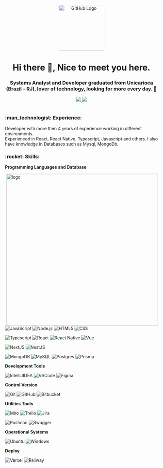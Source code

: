 <div align="center">
<img src="https://github.com/tassiotfc/tassiotfc/blob/main/octo.gif" alt="GitHub Logo" width="150" height="150" />
</div>

<h1 align="center"> Hi there 👋, Nice to meet you here.</h1>
<h3 align="center"> Systems Analyst and Developer graduated from Unicarioca (Brazil - RJ), lover of technology, looking for more every day. 🚀 </h3>

<!-- Contatos -->
<div align="center">    
  
  <a href="https://www.linkedin.com/in/wagner-gon%C3%A7alves-a9319414a/" alt="linkedin" target="_blank">
    <img src="https://img.shields.io/badge/LinkedIn-%230077B5.svg?&style=flat-square&logo=linkedin&logoColor=white">
  </a>
  
  <a href="mailto:wagner.goncalves@calindra.com.br" alt="gmail" target="_blank">
    <img src="https://img.shields.io/badge/-Gmail-FF0000?style=flat-square&labelColor=FF0000&logo=gmail&logoColor=white&link=mailto:goncalveswagner15@gmail.com" />
  </a>

</div>

<br/>

<!-- Experience -->
<h3 align="left"> :man_technologist:&nbsp;Experience:</h3>

Developer with more then 4 years of experience working in different environments. 
<br>
Experienced in React, React Native, Typescript, Javascript and others. I also have knowledge in Databases such as Mysql, MongoDb.

<!-- Skills -->
<h3 align="left"> :rocket:&nbsp;Skills:</h3>

<!-- <img src="https://github.com/tchavess/tchavess/blob/main/undraw_feeling_proud_qne1.svg" min-width="400px" max-width="400px" width="400px" align="right" alt="Computador iuriCode"> -->



**Programming Languages and Database**
  
<img src="https://media.giphy.com/media/SWoSkN6DxTszqIKEqv/giphy.gif" min-width="400px" max-width="400px" width="500px" align="right" alt="logo">  
  
  ![JavaScript](https://img.shields.io/badge/-JavaScript-333333?style=flat&logo=javascript)
  ![Node.js](https://img.shields.io/badge/-Node.js-333333?style=flat&logo=node.js)
  ![HTML5](https://img.shields.io/badge/-HTML5-333333?style=flat&logo=HTML5)
  ![CSS](https://img.shields.io/badge/-CSS-333333?style=flat&logo=CSS3&logoColor=1572B6)
<!--   ![React](https://img.shields.io/badge/-React-333333?style=flat&logo=react)
  ![StyledComponentes](https://img.shields.io/badge/-styled--componentes-333333?style=flat&logo=styled-components)
  ![MaterialUI](https://img.shields.io/badge/-Material--UI-333333?style=flat&logo=Material-UI)
   -->

  ![Typescript](https://img.shields.io/badge/TypeScript-333333?style=flat&logo=typescript) 
  ![React](https://img.shields.io/badge/-React-333333?style=flat&logo=React)
  ![React Native](https://img.shields.io/badge/-React_Native-333333?style=flat&logo=React)
  ![Vue](https://img.shields.io/badge/-Vue-333333?style=flat&logo=vue.js)
  
  ![NextJS](https://img.shields.io/badge/-NextJS-333333?style=flat&logo=next.js)
  ![NestJS](https://img.shields.io/badge/-NestJS-333333?style=flat&logo=nestjs)
  
  ![MongoDB](https://img.shields.io/badge/-MongoDB-333333?style=flat&logo=mongodb)
  ![MySQL](https://img.shields.io/badge/MySQL-333333?style=flat&logo=mysql)
  ![Postgres](https://img.shields.io/badge/Postgres-333333?style=flat&logo=postgresql)
  ![Prisma](https://img.shields.io/badge/-Prisma-333333?style=flat&logo=Prisma)

**Development Tools**

  ![IntelliJIDEA](https://img.shields.io/badge/-IntelliJ%20IDEA-333333?style=flat&logo=IntelliJ-IDEA)
  ![VSCode](https://img.shields.io/badge/-VSCode-333333?style=flat&logo=Visual-Studio-Code&logoColor=007ACC) 
  ![Figma](https://img.shields.io/badge/-Figma-333333?style=flat&logo=figma)

**Control Version**
  
  ![Git](https://img.shields.io/badge/-Git-333333?style=flat&logo=git)
  ![GitHub](https://img.shields.io/badge/-GitHub-333333?style=flat&logo=github)
  ![Bitbucket](https://img.shields.io/badge/-Bitbucket-333333?style=flat&logo=bitbucket)
  
**Utilities Tools**
  
  ![Miro](https://img.shields.io/badge/-Miro-333333?style=flat&logo=miro)
  ![Trello](https://img.shields.io/badge/-Trello-333333?style=flat&logo=trello&logoColor=0052CC)
  ![Jira](https://img.shields.io/badge/-Jira-333333?style=flat&logo=jira)

  ![Postman](https://img.shields.io/badge/-Postman-333333?style=flat&logo=Postman)
  ![Swagger](https://img.shields.io/badge/-Swagger-333333?style=flat&logo=Swagger)

**Operational Systems**  
  
  ![Ubuntu](https://img.shields.io/badge/-Ubuntu-333333?style=flat&logo=Ubuntu)
  ![Windows](https://img.shields.io/badge/-Windows-333333?style=flat&logo=Windows&logoColor=0078D6)

**Deploy**

  ![Vercel](https://img.shields.io/badge/-Vercel-333333?style=flat&logo=vercel)
  ![Railway](https://img.shields.io/badge/-Railway-333333?style=flat&logo=railway)




